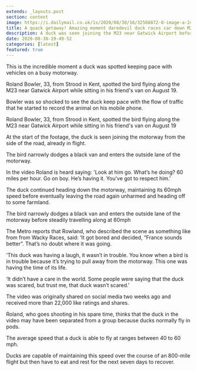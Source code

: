 ```yaml
---
extends: _layouts.post
section: content
image: https://i.dailymail.co.uk/1s/2020/08/30/16/32568872-0-image-a-24_1598799822139.jpg 
title: A quack getaway! Amazing moment daredevil duck races car down M23 motorway at 60mph  
description: A duck was seen joining the M23 near Gatwick Airport before dodging a black van and settling into the outside lane of the motorway, keeping pace with the flow of traffic at 60mph. 
date: 2020-08-30-19-49-52 
categories: [latest] 
featured: true 
--- 
```

This is the incredible moment a duck was spotted keeping pace with vehicles on a busy motorway.

Roland Bowler, 33, from Strood in Kent, spotted the bird flying along the M23 near Gatwick Airport while sitting in his friend's van on August 19.

Bowler was so shocked to see the duck keep pace with the flow of traffic that he started to record the animal on his mobile phone.

Roland Bowler, 33, from Strood in Kent, spotted the bird flying along the M23 near Gatwick Airport while sitting in his friend's van on August 19

At the start of the footage, the duck is seen joining the motorway from the side of the road, already in flight.

The bird narrowly dodges a black van and enters the outside lane of the motorway.

In the video Roland is heard saying: 'Look at him go. What’s he doing? 60 miles per hour. Go on boy. He’s having it. You’ve got to respect him.’

The duck continued heading down the motorway, maintaining its 60mph speed before eventually leaving the road again unharmed and heading off to some farmland. 

The bird narrowly dodges a black van and enters the outside lane of the motorway before steadily travelling along at 60mph

The Metro reports that Rowland, who described the scene as something like from from Wacky Races, said: ‘It got bored and decided, “France sounds better”. That’s no doubt where it was going.

‘This duck was having a laugh, it wasn’t in trouble. You know when a bird is in trouble because it’s trying to pull away from the motorway. This one was having the time of its life.

‘It didn’t have a care in the world. Some people were saying that the duck was scared, but trust me, that duck wasn’t scared.'

The video was originally shared on social media two weeks ago and received more than 22,000 like ratings and shares. 

Roland, who goes shooting in his spare time, thinks that the duck in the video may have been separated from a group because ducks normally fly in pods.

The average speed that a duck is able to fly at ranges between 40 to 60 mph.

Ducks are capable of maintaining this speed over the course of an 800-mile flight but then have to eat and rest for the next seven days to recover. 

